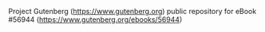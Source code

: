 Project Gutenberg (https://www.gutenberg.org) public repository for
eBook #56944 (https://www.gutenberg.org/ebooks/56944)
